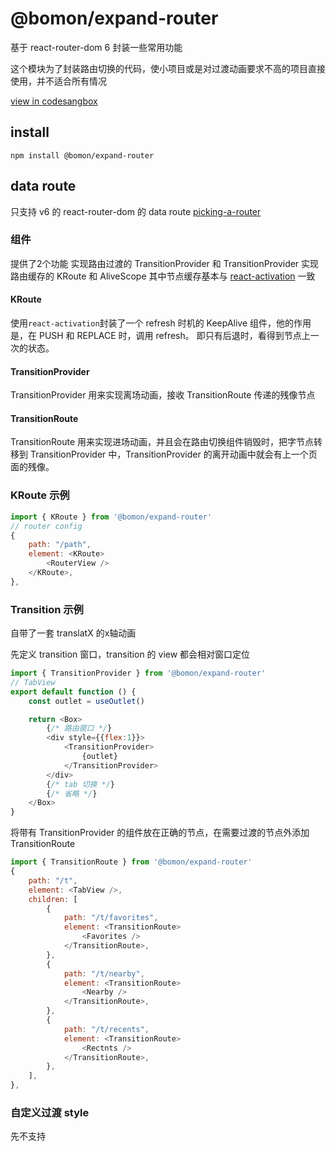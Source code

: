 # @bomon/expand-router

基于 react-router-dom 6 封装一些常用功能

这个模块为了封装路由切换的代码，使小项目或是对过渡动画要求不高的项目直接使用，并不适合所有情况

[view in codesangbox](https://codesandbox.io/p/sandbox/expand-router-ofynwt)


## install

```npm install @bomon/expand-router```

## data route

只支持 v6 的 react-router-dom 的 data route [picking-a-router](https://reactrouter.com/en/main/routers/picking-a-router)  

### 组件

提供了2个功能
实现路由过渡的 TransitionProvider 和 TransitionProvider
实现路由缓存的 KRoute 和 AliveScope
其中节点缓存基本与 [react-activation](https://github.com/CJY0208/react-activation) 一致

#### KRoute

使用```react-activation```封装了一个 refresh 时机的 KeepAlive 组件，他的作用是，在 PUSH 和 REPLACE 时，调用 refresh。
即只有后退时，看得到节点上一次的状态。

#### TransitionProvider

TransitionProvider 用来实现离场动画，接收 TransitionRoute 传递的残像节点

#### TransitionRoute

TransitionRoute 用来实现进场动画，并且会在路由切换组件销毁时，把字节点转移到 TransitionProvider 中，TransitionProvider 的离开动画中就会有上一个页面的残像。

### KRoute 示例

```javascript
import { KRoute } from '@bomon/expand-router'
// router config
{
    path: "/path",
    element: <KRoute>
        <RouterView />
    </KRoute>,
},
```

### Transition 示例

自带了一套 translatX 的x轴动画

先定义 transition 窗口，transition 的 view 都会相对窗口定位

```javascript
import { TransitionProvider } from '@bomon/expand-router'
// TabView
export default function () {
    const outlet = useOutlet()

    return <Box>
        {/* 路由窗口 */}
        <div style={{flex:1}}>
            <TransitionProvider>
                {outlet}
            </TransitionProvider>
        </div>
        {/* tab 切换 */}
        {/* 省略 */}
    </Box>
}
```

将带有 TransitionProvider 的组件放在正确的节点，在需要过渡的节点外添加 TransitionRoute

```js
import { TransitionRoute } from '@bomon/expand-router'
{
    path: "/t",
    element: <TabView />,
    children: [
        {
            path: "/t/favorites",
            element: <TransitionRoute>
                <Favorites />
            </TransitionRoute>,
        },
        {
            path: "/t/nearby",
            element: <TransitionRoute>
                <Nearby />
            </TransitionRoute>,
        },
        {
            path: "/t/recents",
            element: <TransitionRoute>
                <Rectnts />
            </TransitionRoute>,
        },
    ],
},
```

### 自定义过渡 style

先不支持
